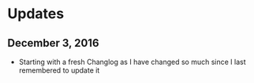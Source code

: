 # Updates

## December 3, 2016
- Starting with a fresh Changlog as I have changed so much since I last remembered to update it
